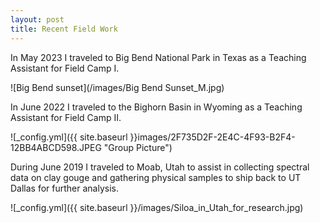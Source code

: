 ```yaml
---
layout: post
title: Recent Field Work
---
```

In May 2023 I traveled to Big Bend National Park in Texas as a Teaching Assistant for Field Camp I.


![Big Bend sunset](/images/Big Bend Sunset_M.jpg)


In June 2022 I traveled to the Bighorn Basin in Wyoming as a Teaching Assistant for Field Camp II.

![_config.yml]({{ site.baseurl }}images/2F735D2F-2E4C-4F93-B2F4-12BB4ABCD598.JPEG "Group Picture")

During June 2019 I traveled to Moab, Utah to assist in collecting spectral data on clay gouge and gathering physical samples to ship back to UT Dallas for further analysis.

![_config.yml]({{ site.baseurl }}/images/Siloa_in_Utah_for_research.jpg)
